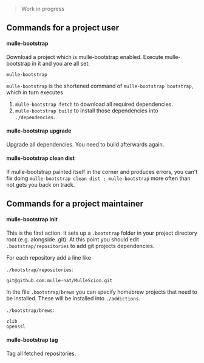 > Work in progress

## Commands for a project user

#### mulle-bootstrap

Download a project which is mulle-bootstrap enabled. Execute mulle-bootstrap
in it and you are all set:

```console
mulle-bootstrap
```

`mulle-bootstrap` is the shortened command of `mulle-bootstrap bootstrap`, which
in turn executes

1. `mulle-bootstrap fetch` to download all required dependencies.
2. `mulle-bootstrap build` to install those dependencies into `./dependencies`.


#### mulle-bootstrap upgrade

Upgrade all dependencies. You need to build afterwards again.


#### mulle-bootstrap clean dist

If mulle-bootstrap painted itself in the corner and produces errors, you can't
fix doing `mulle-bootstrap clean dist ; mulle-bootstrap` more often than not
gets you back on track.


## Commands for a project maintainer

#### mulle-bootstrap init

This is the first action. It sets up a `.bootstrap` folder in your project
directory root (e.g. alongside .git). At this point you should edit
`.bootstrap/repositories` to add git projects dependencies.

For each repository add a line like

`./bootstrap/repositories`:

```console
git@github.com:mulle-nat/MulleScion.git
```

In the file `.bootstrap/brews` you can specify homebrew projects that need to
be installed. These will be installed into `./addictions`.

`./bootstrap/brews`:

```console
zlib
openssl
```

#### mulle-bootstrap tag

Tag all fetched repositories.

